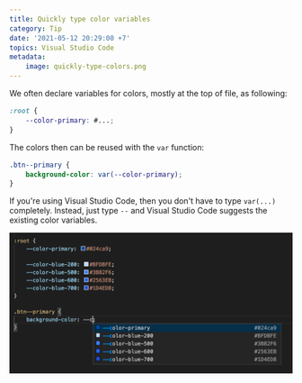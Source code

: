 ```yaml
---
title: Quickly type color variables
category: Tip
date: '2021-05-12 20:29:00 +7'
topics: Visual Studio Code
metadata:
    image: quickly-type-colors.png
---
```


We often declare variables for colors, mostly at the top of file, as following:

```css
:root {
    --color-primary: #...;
}
```

The colors then can be reused with the `var` function:

```css
.btn--primary {
    background-color: var(--color-primary);
}
```

If you're using Visual Studio Code, then you don't have to type `var(...)` completely. Instead, just type `--` and Visual Studio Code suggests the existing color variables.

![Visual Studio Code completes color variables automatically](/img/vscode-autocomplete-colors.png)
